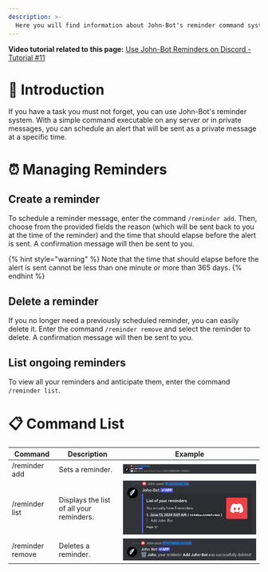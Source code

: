 ```yaml
---
description: >-
  Here you will find information about John-Bot's reminder command system. Learn how it works with its many commands.
---
```


**Video tutorial related to this page:** [Use John-Bot Reminders on Discord - Tutorial #11](https://jnbt.xyz/tutorials/reminders)

# :rocket: Introduction

If you have a task you must not forget, you can use John-Bot's reminder system. With a simple command executable on any server or in private messages, you can schedule an alert that will be sent as a private message at a specific time.

# :alarm_clock: Managing Reminders

## Create a reminder

To schedule a reminder message, enter the command `/reminder add`. Then, choose from the provided fields the reason (which will be sent back to you at the time of the reminder) and the time that should elapse before the alert is sent. A confirmation message will then be sent to you.

{% hint style="warning" %}
Note that the time that should elapse before the alert is sent cannot be less than one minute or more than 365 days.
{% endhint %}

## Delete a reminder

If you no longer need a previously scheduled reminder, you can easily delete it. Enter the command `/reminder remove` and select the reminder to delete. A confirmation message will then be sent to you.

## List ongoing reminders

To view all your reminders and anticipate them, enter the command `/reminder list`.

# :clipboard: Command List

 Command | Description | Example |
| -------- | ----------- | ------- |
| /reminder add | Sets a reminder. | ![Command /reminder add](../../.gitbook/assets/rappels_command_add.png) |
| /reminder list | Displays the list of all your reminders. | ![Command /reminder list](../../.gitbook/assets/rappels_command_list.png) |
| /reminder remove | Deletes a reminder. | ![Command /reminder remove](../../.gitbook/assets/rappels_command_remove.png) |